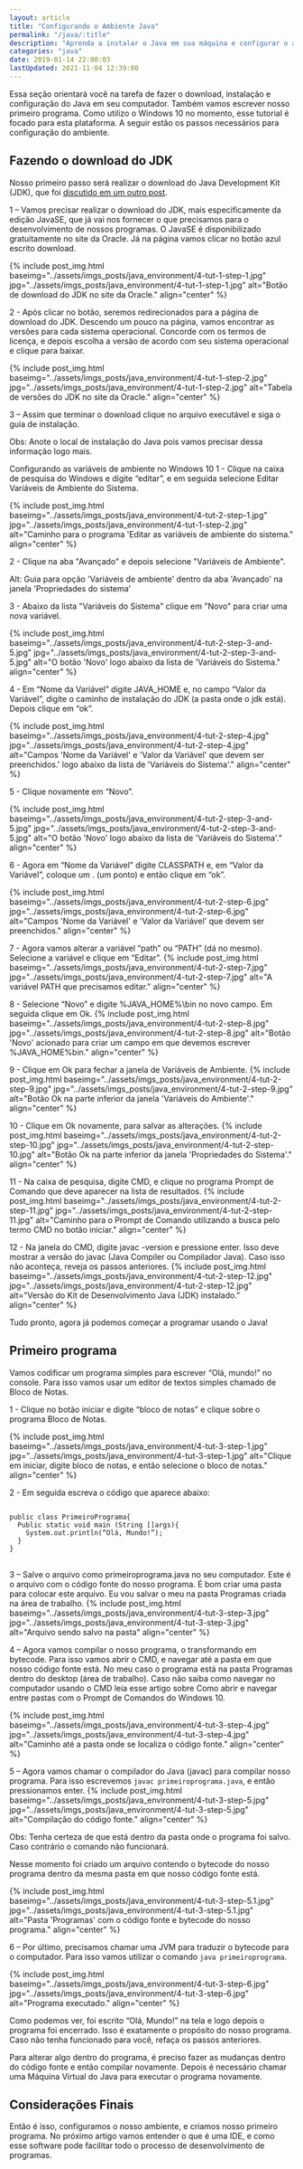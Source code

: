```yaml
---
layout: article
title: "Configurando o Ambiente Java"
permalink: "/java/:title"
description: "Aprenda a instalar o Java em sua máquina e configurar o ambiente necessário para o desenvolvimento de seus projetos em Java."
categories: "java"
date: 2019-01-14 22:00:03
lastUpdated: 2021-11-04 12:39:00
---
```


Essa seção orientará você na tarefa de fazer o download, instalação e configuração do Java em seu computador. Também vamos escrever nosso primeiro programa. Como utilizo o Windows 10 no momento, esse tutorial é focado para esta plataforma. A seguir estão os passos necessários para configuração do ambiente.

<h2 class="title title-lv-2" id="downloading_jdk">Fazendo o download do JDK</h2>

Nosso primeiro passo será realizar o download do Java Development Kit (JDK), que foi <a href="./jre_and_idk.html" target="_self">discutido em um outro post</a>.

1 – Vamos precisar realizar o download do JDK, mais especificamente da edição JavaSE, que já vai nos fornecer o que precisamos para o desenvolvimento de nossos programas. O JavaSE é disponibilizado gratuitamente no site da Oracle. Já na página vamos clicar no botão azul escrito download.

{% include post_img.html 
baseimg="../assets/imgs_posts/java_environment/4-tut-1-step-1.jpg" 
jpg="../assets/imgs_posts/java_environment/4-tut-1-step-1.jpg"
alt="Botão de download do JDK no site da Oracle."
align="center"
%}

2 - Após clicar no botão, seremos redirecionados para a página de download do JDK. Descendo um pouco na página, vamos encontrar as versões para cada sistema operacional. Concorde com os termos de licença, e depois escolha a versão de acordo com seu sistema operacional e clique para baixar.

{% include post_img.html 
baseimg="../assets/imgs_posts/java_environment/4-tut-1-step-2.jpg" 
jpg="../assets/imgs_posts/java_environment/4-tut-1-step-2.jpg"
alt="Tabela de versões do JDK no site da Oracle."
align="center"
%}

3 – Assim que terminar o download clique no arquivo executável e siga o guia de instalação.

Obs: Anote o local de instalação do Java pois vamos precisar dessa informação logo mais.

Configurando as variáveis de ambiente no Windows 10
1 - Clique na caixa de pesquisa do Windows e digite “editar”, e em seguida selecione Editar Variáveis de Ambiente do Sistema.

{% include post_img.html 
baseimg="../assets/imgs_posts/java_environment/4-tut-2-step-1.jpg" 
jpg="../assets/imgs_posts/java_environment/4-tut-1-step-2.jpg"
alt="Caminho para o programa 'Editar as variáveis de ambiente do sistema."
align="center"
%}

2 - Clique na aba "Avançado" e depois selecione "Variáveis de Ambiente".

Alt: Guia para opção 'Variáveis de ambiente' dentro da aba 'Avançado' na janela 'Propriedades do sistema'

3 - Abaixo da lista "Variáveis do Sistema" clique em "Novo" para criar uma nova variável.

{% include post_img.html 
baseimg="../assets/imgs_posts/java_environment/4-tut-2-step-3-and-5.jpg" 
jpg="../assets/imgs_posts/java_environment/4-tut-2-step-3-and-5.jpg"
alt="O botão 'Novo' logo abaixo da lista de 'Variáveis do Sistema."
align="center"
%}

4 - Em “Nome da Variável” digite JAVA_HOME e, no campo “Valor da Variável”, digite o caminho de instalação do JDK (a pasta onde o jdk está). Depois clique em “ok”.

{% include post_img.html 
baseimg="../assets/imgs_posts/java_environment/4-tut-2-step-4.jpg" 
jpg="../assets/imgs_posts/java_environment/4-tut-2-step-4.jpg"
alt="Campos 'Nome da Variável' e 'Valor da Variável' que devem ser preenchidos.' logo abaixo da lista de 'Variáveis do Sistema'."
align="center"
%}

5 - Clique novamente em “Novo”.

{% include post_img.html 
baseimg="../assets/imgs_posts/java_environment/4-tut-2-step-3-and-5.jpg" 
jpg="../assets/imgs_posts/java_environment/4-tut-2-step-3-and-5.jpg"
alt="O botão 'Novo' logo abaixo da lista de 'Variáveis do Sistema'."
align="center"
%}

6 - Agora em “Nome da Variável” digite CLASSPATH e, em “Valor da Variável”, coloque um . (um ponto) e então clique em “ok”.

{% include post_img.html 
baseimg="../assets/imgs_posts/java_environment/4-tut-2-step-6.jpg" 
jpg="../assets/imgs_posts/java_environment/4-tut-2-step-6.jpg"
alt="Campos 'Nome da Variável' e 'Valor da Variável' que devem ser preenchidos."
align="center"
%}

7 - Agora vamos alterar a variável “path” ou “PATH” (dá no mesmo). Selecione a variável e clique em “Editar”.
{% include post_img.html 
baseimg="../assets/imgs_posts/java_environment/4-tut-2-step-7.jpg" 
jpg="../assets/imgs_posts/java_environment/4-tut-2-step-7.jpg"
alt="A variável PATH que precisamos editar."
align="center"
%}

8 - Selecione “Novo” e digite %JAVA_HOME%\bin no novo campo. Em seguida clique em Ok.
{% include post_img.html 
baseimg="../assets/imgs_posts/java_environment/4-tut-2-step-8.jpg" 
jpg="../assets/imgs_posts/java_environment/4-tut-2-step-8.jpg"
alt="Botão 'Novo' acionado para criar um campo em que devemos escrever  %JAVA_HOME%bin."
align="center"
%}

9 - Clique em Ok para fechar a janela de Variáveis de Ambiente. 
{% include post_img.html 
baseimg="../assets/imgs_posts/java_environment/4-tut-2-step-9.jpg" 
jpg="../assets/imgs_posts/java_environment/4-tut-2-step-9.jpg"
alt="Botão Ok na parte inferior da janela 'Variáveis do Ambiente'."
align="center"
%}

10 - Clique em Ok novamente, para salvar as alterações.
{% include post_img.html 
baseimg="../assets/imgs_posts/java_environment/4-tut-2-step-10.jpg" 
jpg="../assets/imgs_posts/java_environment/4-tut-2-step-10.jpg"
alt="Botão Ok na parte inferior da janela 'Propriedades do Sistema'."
align="center"
%}

11 - Na caixa de pesquisa, digite CMD, e clique no programa Prompt de Comando que deve aparecer na lista de resultados.
{% include post_img.html 
baseimg="../assets/imgs_posts/java_environment/4-tut-2-step-11.jpg" 
jpg="../assets/imgs_posts/java_environment/4-tut-2-step-11.jpg"
alt="Caminho para o Prompt de Comando utilizando a busca pelo termo CMD no botão iniciar."
align="center"
%}

12 - Na janela do CMD, digite javac -version e pressione enter. Isso deve mostrar a versão do javac (Java Compiler ou Compilador Java). Caso isso não aconteça, reveja os passos anteriores.
{% include post_img.html 
baseimg="../assets/imgs_posts/java_environment/4-tut-2-step-12.jpg" 
jpg="../assets/imgs_posts/java_environment/4-tut-2-step-12.jpg"
alt="Versão do Kit de Desenvolvimento Java (JDK) instalado."
align="center"
%}

Tudo pronto, agora já podemos começar a programar usando o Java!

<h2 class="title title-lv-2" id="first_program">Primeiro programa</h2>

Vamos codificar um programa simples para escrever “Olá, mundo!” no console. Para isso vamos usar um editor de textos simples chamado de Bloco de Notas.

1 - Clique no botão iniciar e digite “bloco de notas” e clique sobre o programa Bloco de Notas.

{% include post_img.html 
baseimg="../assets/imgs_posts/java_environment/4-tut-3-step-1.jpg" 
jpg="../assets/imgs_posts/java_environment/4-tut-3-step-1.jpg"
alt="Clique em iniciar, digite bloco de notas, e então selecione o bloco de notas."
align="center"
%}

2 - Em seguida escreva o código que aparece abaixo:
<pre>
<code>
public class PrimeiroPrograma{
  Public static void main (String []args){
    System.out.println(“Olá, Mundo!”);
  }
}
</code>
</pre>

3 – Salve o arquivo como primeiroprograma.java no seu computador. Este é o arquivo com o código fonte do nosso programa. É bom criar uma pasta para colocar este arquivo. Eu vou salvar o meu na pasta Programas criada na área de trabalho.
{% include post_img.html 
baseimg="../assets/imgs_posts/java_environment/4-tut-3-step-3.jpg" 
jpg="../assets/imgs_posts/java_environment/4-tut-3-step-3.jpg"
alt="Arquivo sendo salvo na pasta"
align="center"
%}

4 – Agora vamos compilar o nosso programa, o transformando em bytecode. Para isso vamos abrir o CMD, e navegar até a pasta em que nosso código fonte está. No meu caso o programa está na pasta Programas dentro do desktop (área de trabalho). Caso não saiba como navegar no computador usando o CMD leia esse artigo sobre Como abrir e navegar entre pastas com o Prompt de Comandos do Windows 10.

{% include post_img.html 
baseimg="../assets/imgs_posts/java_environment/4-tut-3-step-4.jpg" 
jpg="../assets/imgs_posts/java_environment/4-tut-3-step-4.jpg"
alt="Caminho até a pasta onde se localiza o código fonte."
align="center"
%}

5 – Agora vamos chamar o compilador do Java (javac) para compilar nosso programa. Para isso escrevemos ```javac primeiroprograma.java```, e então pressionamos enter.
{% include post_img.html 
baseimg="../assets/imgs_posts/java_environment/4-tut-3-step-5.jpg" 
jpg="../assets/imgs_posts/java_environment/4-tut-3-step-5.jpg"
alt="Compilação do código fonte."
align="center"
%}

Obs: Tenha certeza de que está dentro da pasta onde o programa foi salvo. Caso contrário o comando não funcionará.

Nesse momento foi criado um arquivo contendo o bytecode do nosso programa dentro da mesma pasta em que nosso código fonte está.

{% include post_img.html 
baseimg="../assets/imgs_posts/java_environment/4-tut-3-step-5.1.jpg" 
jpg="../assets/imgs_posts/java_environment/4-tut-3-step-5.1.jpg"
alt="Pasta 'Programas' com o código fonte e bytecode do nosso programa."
align="center"
%}

6 – Por último, precisamos chamar uma JVM para traduzir o bytecode para o computador. Para isso vamos utilizar o comando ```java primeiroprograma```.

{% include post_img.html 
baseimg="../assets/imgs_posts/java_environment/4-tut-3-step-6.jpg" 
jpg="../assets/imgs_posts/java_environment/4-tut-3-step-6.jpg"
alt="Programa executado."
align="center"
%}

Como podemos ver, foi escrito “Olá, Mundo!” na tela e logo depois o programa foi encerrado. Isso é exatamente o propósito do nosso programa. Caso não tenha funcionado para você, refaça os passos anteriores.

Para alterar algo dentro do programa, é preciso fazer as mudanças dentro do código fonte e então compilar novamente. Depois é necessário chamar uma Máquina Virtual do Java para executar o programa novamente.

<h2 class="title title-lv-2" id="final_considerations">Considerações Finais</h2>
Então é isso, configuramos o nosso ambiente, e criamos nosso primeiro programa. No próximo artigo vamos entender o que é uma IDE, e como esse software pode facilitar todo o processo de desenvolvimento de programas.